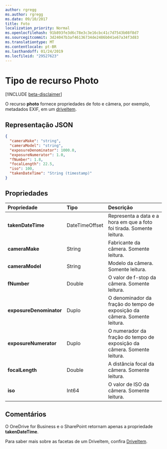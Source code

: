 ```yaml
---
author: rgregg
ms.author: rgregg
ms.date: 09/10/2017
title: Foto
localization_priority: Normal
ms.openlocfilehash: 91b893fe3d6c78e3c3e16cbc41c7d7543b08f8d7
ms.sourcegitcommit: 3d24047b3af46136734de2486b041e67a34f3d83
ms.translationtype: MT
ms.contentlocale: pt-BR
ms.lasthandoff: 01/24/2019
ms.locfileid: "29527623"
---
```

# <a name="photo-resource-type"></a>Tipo de recurso Photo

[!INCLUDE [beta-disclaimer](../../includes/beta-disclaimer.md)]

O recurso **photo** fornece propriedades de foto e câmera, por exemplo, metadados EXIF, em um [driveItem](driveitem.md).

## <a name="json-representation"></a>Representação JSON

<!-- {
  "blockType": "resource",
  "optionalProperties": [  ],
  "@odata.type": "microsoft.graph.photo"
}-->
```json
{
  "cameraMake": "string",
  "cameraModel": "string",
  "exposureDenominator": 1000.0,
  "exposureNumerator": 1.0,
  "fNumber": 1.8,
  "focalLength": 22.5,
  "iso": 100,
  "takenDateTime": "String (timestamp)"
}
```

## <a name="properties"></a>Propriedades

| Propriedade                | Tipo           | Descrição
|:------------------------|:---------------|:----------------------------------
| **takenDateTime**       | DateTimeOffset | Representa a data e a hora em que a foto foi tirada. Somente leitura.
| **cameraMake**          | String         | Fabricante da câmera. Somente leitura.
| **cameraModel**         | String         | Modelo da câmera. Somente leitura.
| **fNumber**             | Double         | O valor de f-stop da câmera. Somente leitura.
| **exposureDenominator** | Duplo         | O denominador da fração do tempo de exposição da câmera. Somente leitura.
| **exposureNumerator**   | Duplo         | O numerador da fração do tempo de exposição da câmera. Somente leitura.
| **focalLength**         | Double         | A distância focal da câmera. Somente leitura.
| **iso**                 | Int64          | O valor de ISO da câmera. Somente leitura.

## <a name="remarks"></a>Comentários
O OneDrive for Business e o SharePoint retornam apenas a propriedade **takenDateTime**.

Para saber mais sobre as facetas de um DriveItem, confira [DriveItem](driveitem.md).
<!--
{
  "type": "#page.annotation",
  "description": "The photo facet provides details about the camera and settings on the camera for photos.",
  "keywords": "camera make,camera model, exposure, f-stop, iso",
  "section": "documentation",
  "tocPath": "Facets/Photo",
  "suppressions": [
    "Error: /api-reference/beta/resources/photo.md:\r\n      Exception processing links.\r\n    System.ArgumentException: Link Definition was null. Link text: !INCLUDE [beta-disclaimer](../../includes/beta-disclaimer.md)\r\n      at ApiDoctor.Validation.DocFile.get_LinkDestinations()\r\n      at ApiDoctor.Validation.DocSet.ValidateLinks(Boolean includeWarnings, String[] relativePathForFiles, IssueLogger issues, Boolean requireFilenameCaseMatch, Boolean printOrphanedFiles)"
  ]
}
-->
